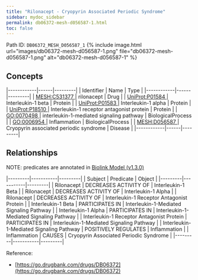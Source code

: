 ```yaml
---
title: "Rilonacept - Cryopyrin Associated Periodic Syndrome"
sidebar: mydoc_sidebar
permalink: db06372-mesh-d056587-1.html
toc: false 
---
```



Path ID: `DB06372_MESH_D056587_1`
{% include image.html url="images/db06372-mesh-d056587-1.png" file="db06372-mesh-d056587-1.png" alt="db06372-mesh-d056587-1" %}

## Concepts

|------------|------|---------|
| Identifier | Name | Type    |
|------------|------|---------|
| <a href="https://identifiers.org/MESH:C531377">MESH:C531377 </a> | rilonacept | Drug |
| <a href="https://identifiers.org/UniProt:P01584">UniProt:P01584 </a> | Interleukin-1 beta | Protein |
| <a href="https://identifiers.org/UniProt:P01583">UniProt:P01583 </a> | Interleukin-1 alpha | Protein |
| <a href="https://identifiers.org/UniProt:P18510">UniProt:P18510 </a> | Interleukin-1 receptor antagonist protein | Protein |
| <a href="https://identifiers.org/GO:0070498">GO:0070498 </a> | interleukin-1-mediated signaling pathway | BiologicalProcess |
| <a href="https://identifiers.org/GO:0006954">GO:0006954 </a> | Inflammation | BiologicalProcess |
| <a href="https://identifiers.org/MESH:D056587">MESH:D056587 </a> | Cryopyrin associated periodic syndrome | Disease |
|------------|------|---------|

## Relationships


NOTE: predicates are annotated in <a href="https://github.com/biolink/biolink-model/releases/tag/v1.3.0">Biolink Model (v1.3.0)</a>

|---------|-----------|---------|
| Subject | Predicate | Object  |
|---------|-----------|---------|
| Rilonacept | DECREASES ACTIVITY OF | Interleukin-1 Beta |
| Rilonacept | DECREASES ACTIVITY OF | Interleukin-1 Alpha |
| Rilonacept | DECREASES ACTIVITY OF | Interleukin-1 Receptor Antagonist Protein |
| Interleukin-1 Beta | PARTICIPATES IN | Interleukin-1-Mediated Signaling Pathway |
| Interleukin-1 Alpha | PARTICIPATES IN | Interleukin-1-Mediated Signaling Pathway |
| Interleukin-1 Receptor Antagonist Protein | PARTICIPATES IN | Interleukin-1-Mediated Signaling Pathway |
| Interleukin-1-Mediated Signaling Pathway | POSITIVELY REGULATES | Inflammation |
| Inflammation | CAUSES | Cryopyrin Associated Periodic Syndrome |
|---------|-----------|---------|

Reference: 
  - [https://go.drugbank.com/drugs/DB06372](https://go.drugbank.com/drugs/DB06372)
